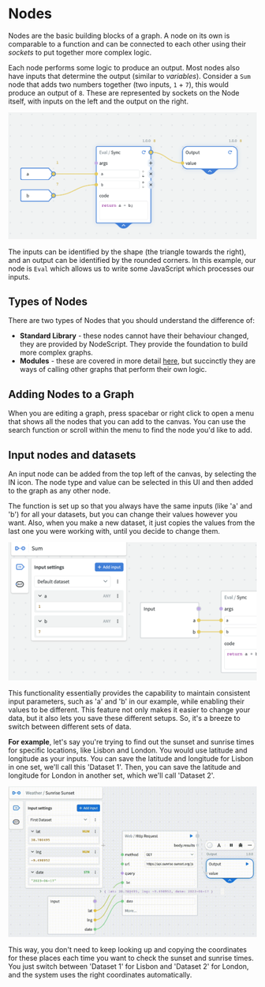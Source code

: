 # Nodes

Nodes are the basic building blocks of a graph. A node on its own is comparable to a function and can be connected to each other using their _sockets_ to put together more complex logic.

Each node performs some logic to produce an output. Most nodes also have inputs that determine the output (similar to _variables_). Consider a `Sum` node that adds two numbers together (two inputs, `1` + `7`), this would produce an output of `8`. These are represented by sockets on the Node itself, with inputs on the left and the output on the right.

![Sum Graph](./images/nodes/nodes-output.png)

The inputs can be identified by the shape (the triangle towards the right), and an output can be identified by the rounded corners. In this example, our node is `Eval` which allows us to write some JavaScript which processes our inputs.

## Types of Nodes

There are two types of Nodes that you should understand the difference of:

 - **Standard Library** - these nodes cannot have their behaviour changed, they are provided by NodeScript. They provide the foundation to build more complex graphs.
 - **Modules** - these are covered in more detail [here](./modules.md), but succinctly they are ways of calling other graphs that perform their own logic.

## Adding Nodes to a Graph

When you are editing a graph, press spacebar or right click to open a menu that shows all the nodes that you can add to the canvas. You can use the search function or scroll within the menu to find the node you'd like to add.

## Input nodes and datasets

An input node can be added from the top left of the canvas, by selecting the IN icon. The node type and value can be selected in this UI and then added to the graph as any other node. 

The function is set up so that you always have the same inputs (like 'a' and 'b') for all your datasets, but you can change their values however you want. Also, when you make a new dataset, it just copies the values from the last one you were working with, until you decide to change them.

![Input Settings](./images/nodes/input-settings.png)

This functionality essentially provides the capability to maintain consistent input parameters, such as 'a' and 'b' in our example, while enabling their values to be different. This feature not only makes it easier to change your data, but it also lets you save these different setups. So, it's a breeze to switch between different sets of data.

**For example**, let's say you're trying to find out the sunset and sunrise times for specific locations, like Lisbon and London. You would use latitude and longitude as your inputs. You can save the latitude and longitude for Lisbon in one set, we'll call this 'Dataset 1'. Then, you can save the latitude and longitude for London in another set, which we'll call 'Dataset 2'.

![Input setting one](./images/nodes/datasets.gif)

This way, you don't need to keep looking up and copying the coordinates for these places each time you want to check the sunset and sunrise times. You just switch between 'Dataset 1' for Lisbon and 'Dataset 2' for London, and the system uses the right coordinates automatically.






